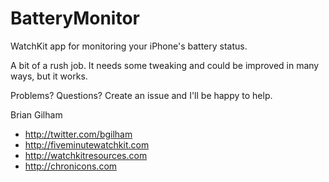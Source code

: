 # BatteryMonitor
WatchKit app for monitoring your iPhone's battery status.

A bit of a rush job. It needs some tweaking and could be improved in many ways, but it works.

Problems? Questions? Create an issue and I'll be happy to help.

Brian Gilham
* http://twitter.com/bgilham
* http://fiveminutewatchkit.com
* http://watchkitresources.com
* http://chronicons.com
